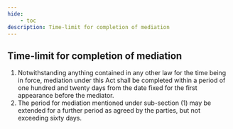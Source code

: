 ```yaml
---
hide:
    - toc
description: Time-limit for completion of mediation
---
```


## Time-limit for completion of mediation

1. Notwithstanding anything contained in any other law for the time being in force, mediation under this Act shall be completed within a period of one hundred and twenty days from the date fixed for the first appearance before the mediator.
2. The period for mediation mentioned under sub-section (1) may be extended for a further period as agreed by the parties, but not exceeding sixty days.
